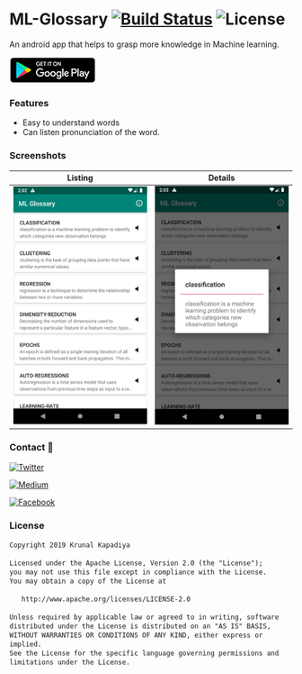 # ML-Glossary [![Build Status](https://travis-ci.org/krunal3kapadiya/GIPHY-App.svg?branch=master)](https://travis-ci.org/krunal3kapadiya/GIPHY-App) ![License](https://img.shields.io/github/license/krunal3kapadiya/ML-Glossary.svg) 

An android app that helps to grasp more knowledge in Machine learning.

<a href="https://play.google.com/store/apps/details?id=app.krunal3kapadiya.mlglossary">
<img src="misc/playstore.png"/></a>


### Features
- Easy to understand words
- Can listen pronunciation of the word.

### Screenshots

|Listing|Details|
|:---:|:---:|
|![listing](misc/screenshot_1.png)|![detail](misc/screenshot_2.png)|

### Contact 🤔

[![Twitter](https://img.shields.io/badge/Twitter-%40krunal3kapadiya-blue.svg)](https://twitter.com/krunal3kapadiya)

[![Medium](https://img.shields.io/badge/Medium-%40krunal3kapadiya-brightgreen.svg)](https://medium.com/@krunal3kapadiya)

[![Facebook](https://img.shields.io/badge/Facebook-Krunal3kapadiya-blue.svg)](https://www.facebook.com/krunal3kapadiya)


### License

    Copyright 2019 Krunal Kapadiya

    Licensed under the Apache License, Version 2.0 (the "License");
    you may not use this file except in compliance with the License.
    You may obtain a copy of the License at

       http://www.apache.org/licenses/LICENSE-2.0

    Unless required by applicable law or agreed to in writing, software
    distributed under the License is distributed on an "AS IS" BASIS,
    WITHOUT WARRANTIES OR CONDITIONS OF ANY KIND, either express or implied.
    See the License for the specific language governing permissions and
    limitations under the License.
